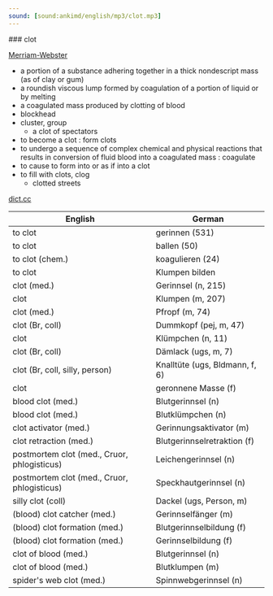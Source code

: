 ```yaml
---
sound: [sound:ankimd/english/mp3/clot.mp3]
---
```


\### clot

[Merriam-Webster](https://www.merriam-webster.com/dictionary/clot)

- a portion of a substance adhering together in a thick nondescript mass (as of clay or gum)
- a roundish viscous lump formed by coagulation of a portion of liquid or by melting
- a coagulated mass produced by clotting of blood
- blockhead
- cluster, group
    - a clot of spectators
- to become a clot : form clots
- to undergo a sequence of complex chemical and physical reactions that results in conversion of fluid blood into a coagulated mass : coagulate
- to cause to form into or as if into a clot
- to fill with clots, clog
    - clotted streets

[dict.cc](https://www.dict.cc/clot)

| English        | German       |
| -------------- | ------------ |
| to clot | gerinnen (531) |
| to clot | ballen (50) |
| to clot (chem.) | koagulieren (24) |
| to clot | Klumpen bilden |
| clot (med.) | Gerinnsel (n, 215) |
| clot | Klumpen (m, 207) |
| clot (med.) | Pfropf (m, 74) |
| clot (Br, coll) | Dummkopf (pej, m, 47) |
| clot | Klümpchen (n, 11) |
| clot (Br, coll) | Dämlack (ugs, m, 7) |
| clot (Br, coll, silly, person) | Knalltüte (ugs, Bldmann, f, 6) |
| clot | geronnene Masse (f) |
| blood clot (med.) | Blutgerinnsel (n) |
| blood clot (med.) | Blutklümpchen (n) |
| clot activator (med.) | Gerinnungsaktivator (m) |
| clot retraction (med.) | Blutgerinnselretraktion (f) |
| postmortem clot (med., Cruor, phlogisticus) | Leichengerinnsel (n) |
| postmortem clot (med., Cruor, phlogisticus) | Speckhautgerinnsel (n) |
| silly clot (coll) | Dackel (ugs, Person, m) |
| (blood) clot catcher (med.) | Gerinnselfänger (m) |
| (blood) clot formation (med.) | Blutgerinnselbildung (f) |
| (blood) clot formation (med.) | Gerinnselbildung (f) |
| clot of blood (med.) | Blutgerinnsel (n) |
| clot of blood (med.) | Blutklumpen (m) |
| spider's web clot (med.) | Spinnwebgerinnsel (n) |
